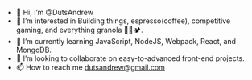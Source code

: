 - 👋 Hi, I’m @DutsAndrew
- 👀 I’m interested in Building things, espresso(coffee), competitive gaming, and everything granola 🧗🚵🏕️.
- 🌱 I’m currently learning JavaScript, NodeJS, Webpack, React, and MongoDB.
- 💞️ I’m looking to collaborate on easy-to-advanced front-end projects.
- 📫 How to reach me dutsandrew@gmail.com

<!---
DutsAndrew/DutsAndrew is a ✨ special ✨ repository because its `README.md` (this file) appears on your GitHub profile.
You can click the Preview link to take a look at your changes.
--->
